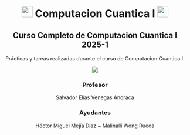 <div align="center">


#   <img src="https://fonts.gstatic.com/s/e/notoemoji/latest/1f916/512.webp" width="30">  **Computacion Cuantica I** <img src="https://fonts.gstatic.com/s/e/notoemoji/latest/1f680/512.webp" width="30">

Curso Completo de Computacion Cuantica I 2025-1 
-------------------------------------------

</div>
  

</div>

<div align="center">

Prácticas y tareas realizadas durante el curso de Computacion Cuantica I.

[![](https://i.makeagif.com/media/7-10-2016/C4KvrW.gif)](https://www.youtube.com/watch?v=Ijk4j-r7qPA)




### Profesor

Salvador Elías Venegas Andraca

### Ayudantes

Héctor Miguel Mejía Díaz ~ Malinalli Wong Rueda
  
</div>  
